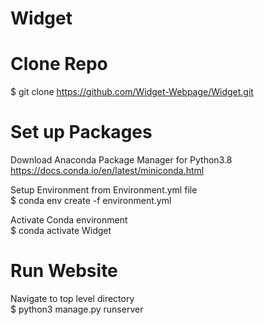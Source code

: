 # Widget

# Clone Repo
$ git clone https://github.com/Widget-Webpage/Widget.git

# Set up Packages
Download Anaconda Package Manager for Python3.8\
https://docs.conda.io/en/latest/miniconda.html

Setup Environment from Environment.yml file\
$ conda env create -f environment.yml 

Activate Conda environment\
$ conda activate Widget

# Run Website
Navigate to top level directory\
$ python3 manage.py runserver
